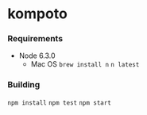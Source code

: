 # kompoto


### Requirements
- Node 6.3.0
    - Mac OS
 `brew install n`
 `n latest`


### Building
`npm install`
`npm test`
`npm start`